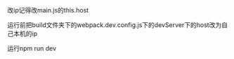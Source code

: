 改ip记得改main.js的this.host

运行前把build文件夹下的webpack.dev.config.js下的devServer下的host改为自己本机的ip

运行npm run dev